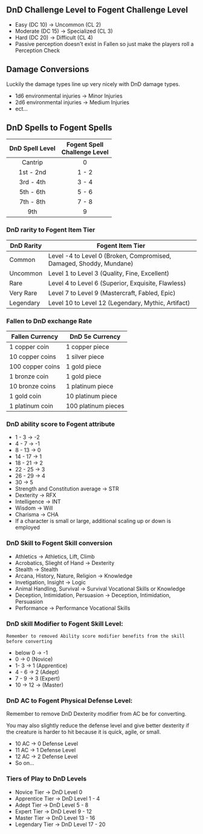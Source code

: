 ## DnD Challenge Level to Fogent Challenge Level

* Easy (DC 10) -> Uncommon (CL 2)
* Moderate (DC 15) -> Specialized (CL 3)
* Hard (DC 20) -> Difficult (CL 4)
* Passive perception doesn't exist in Fallen so just make the players roll a Perception Check

## Damage Conversions

Luckily the damage types line up very nicely with DnD damage types.

* 1d6 environmental injuries -> Minor Injuries
* 2d6 environmental injuries -> Medium Injuries
* ect...

## DnD Spells to Fogent Spells

| DnD Spell Level | Fogent Spell<br />Challenge Level |
| :-------------: | :-------------------------------: |
|     Cantrip     |                 0                 |
|    1st - 2nd    |               1 - 2               |
|    3rd - 4th    |               3 - 4               |
|    5th - 6th    |               5 - 6               |
|    7th - 8th    |               7 - 8               |
|       9th       |                 9                 |

### DnD rarity to Fogent Item Tier

| DnD Rarity | Fogent Item Tier                                                    |
| ---------- | ------------------------------------------------------------------- |
| Common     | Level -4 to Level 0 (Broken, Compromised, Damaged, Shoddy, Mundane) |
| Uncommon   | Level 1 to Level 3 (Quality, Fine, Excellent)                       |
| Rare       | Level 4 to Level 6 (Superior, Exquisite, Flawless)                  |
| Very Rare  | Level 7 to Level 9 (Mastercraft, Fabled, Epic)                      |
| Legendary  | Level 10 to Level 12 (Legendary, Mythic, Artifact)                  |

### Fallen to DnD exchange Rate

| Fallen Currency  | DnD 5e Currency     |
| ---------------- | ------------------- |
| 1 copper coin    | 1 copper piece      |
| 10 copper coins  | 1 silver piece      |
| 100 copper coins | 1 gold piece        |
| 1 bronze coin    | 1 gold piece        |
| 10 bronze coins  | 1 platinum piece    |
| 1 gold coin      | 10 platinum piece   |
| 1 platinum coin  | 100 platinum pieces |

### DnD ability score to Fogent attribute

- 1 - 3 -> -2
- 4 - 7 -> -1
- 8 - 13 -> 0
- 14 - 17 -> 1
- 18 - 21 -> 2
- 22 - 25 -> 3
- 26 - 29 -> 4
- 30 -> 5
- Strength and Constitution average -> STR
- Dexterity -> RFX
- Intelligence -> INT
- Wisdom -> Will
- Charisma -> CHA
- If a character is small or large, additional scaling up or down is employed

### DnD Skill to Fogent Skill conversion

- Athletics -> Athletics, Lift, Climb
- Acrobatics, Slieght of Hand -> Dexterity
- Stealth -> Stealth
- Arcana, History, Nature, Religion -> Knowledge
- Invetigation, Insight -> Logic
- Animal Handling, Survival -> Survival Vocational Skills or Knowledge
- Deception, Intimidation, Persuasion -> Deception, Intimidation, Persuasion
- Performance -> Performance Vocational Skills

### DnD skill Modifier to Fogent Skill Level:

    Remember to removed Ability score modifier benefits from the skill before converting

- below 0 -> -1
- 0 -> 0 (Novice)
- 1- 3 -> 1 (Apprentice)
- 4 - 6 -> 2 (Adept)
- 7 - 9 -> 3 (Expert)
- 10 -> 12 -> (Master)

### DnD AC to Fogent Physical Defense Level:

Remember to remove DnD Dexterity modifier from AC be for converting.

You may also slightly reduce the defense level and give better dexterity if the creature is harder to hit because it is quick, agile, or small.

- 10 AC -> 0 Defense Level
- 11 AC -> 1 Defense Level
- 12 AC -> 2 Defense Level
- So on...

### Tiers of Play to DnD Levels

- Novice Tier -> DnD Level 0
- Apprentice Tier -> DnD Level 1 - 4
- Adept Tier -> DnD Level 5 - 8
- Expert Tier -> DnD Level 9 - 12
- Master Tier -> DnD Level 13 - 16
- Legendary Tier -> DnD Level 17 - 20
